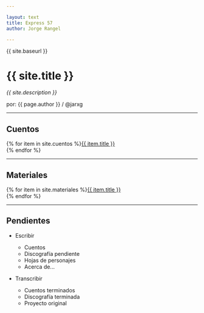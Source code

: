 ```yaml
---

layout: text
title: Express 57
author: Jorge Rangel

---
```


{{ site.baseurl }}

# {{ site.title }}

*{{ site.description }}*

por: {{ page.author }} / @jarxg

---

## Cuentos

{% for item in site.cuentos %}<a href="{{ site.baseurl }}/{{ item.url }}">{{ item.title }}</a><br>{% endfor %}

---

## Materiales

{% for item in site.materiales %}<a href="{{ site.baseurl }}/{{ item.url }}">{{ item.title }}</a><br>{% endfor %}

---

## Pendientes

- Escribir
	- Cuentos
	- Discografía pendiente
	- Hojas de personajes
	- Acerca de...

- Transcribir
	- Cuentos terminados
	- Discografía terminada
	- Proyecto original
